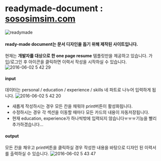 # readymade-document : [sososimsim.com](sososimsim.com)
![readymade](https://cloud.githubusercontent.com/assets/7744615/15308784/c54b175e-1c1b-11e6-966e-735178742cff.png)
#### **ready-made document**는 문서 디자인을 돕기 위해 제작된 사이트입니다. 
현재는 **개발자를 대상으로 한 one page resume** 템플릿만을 제공하고 있습니다. 가입/로그인 후 아이콘을 클릭하면 이력서 작성을 시작하실 수 있습니다. 
![2016-06-02 5 42 29](https://cloud.githubusercontent.com/assets/7744615/15725075/108bb8f2-2885-11e6-8ac0-029ae6fba14a.png)

#### input    
데이터는 personal / education / experience / skills 네 파트로 나누어 입력하게 됩니다.
![2016-06-02 5 42 20](https://cloud.githubusercontent.com/assets/7744615/15725074/0ed31ed8-2885-11e6-86ad-822aa757fc31.png)
- 새롭게 작성하시는 경우 모든 칸을 채워야 print버튼이 활성화됩니다.
- 수정하시는 경우 각 섹션을 이동할 때마다 모든 카드의 내용이 자동저장됩니다. 
- 현재 education, experience가 하나씩밖에 입력되지 않습니다ㅠㅠㅠ기능을 빨리 추가하겠습니다...

#### output
모든 칸을 채우고 print버튼을 클릭하실 경우 작성한 내용을 바탕으로 디자인 된 이력서를 출력하실 수 있습니다. 
![2016-06-02 5 43 47](https://cloud.githubusercontent.com/assets/7744615/15725079/11e51e46-2885-11e6-8479-a77f390859ee.png)
